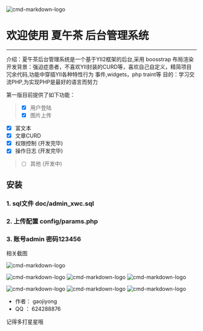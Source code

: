![cmd-markdown-logo](https://raw.githubusercontent.com/gaojiyong/admin_xwc/master/app/web/adminx/images/tea.png)
# 欢迎使用 夏午茶 后台管理系统

------

介绍：夏午茶后台管理系统是一个基于YII2框架的后台,采用 boosstrap 布局渲染
开发背景：强迫症患者，不喜欢YII封装的CURD等，喜欢自己自定义，精简项目冗余代码,功能中穿插YII各种特性行为 事件,widgets，php traint等
目的：学习交流PHP,为实现PHP是最好的语言而努力

第一版目前提供了如下功能：

> - [x] 用户登陆
>- [x] 图片上传
- [x] 富文本
- [x] 文章CURD
- [x] 权限控制 (开发完毕)
- [x] 操作日志 (开发完毕)
> - [ ] 其他 (开发中)



## 安装
### 1. sql文件 doc/admin_xwc.sql
### 2. 上传配置 config/params.php
### 3. 账号admin 密码123456

相关截图


![cmd-markdown-logo](https://raw.githubusercontent.com/gaojiyong/admin_xwc/master/app/doc/login.jpg)

![cmd-markdown-logo](https://raw.githubusercontent.com/gaojiyong/admin_xwc/master/app/doc/article_list.jpg)
![cmd-markdown-logo](https://raw.githubusercontent.com/gaojiyong/admin_xwc/master/app/doc/article_list2.jpg)
![cmd-markdown-logo](https://raw.githubusercontent.com/gaojiyong/admin_xwc/master/app/doc/article_add.jpg)

![cmd-markdown-logo](https://raw.githubusercontent.com/gaojiyong/admin_xwc/master/app/doc/ulist.jpg)
![cmd-markdown-logo](https://raw.githubusercontent.com/gaojiyong/admin_xwc/master/app/doc/rlist.jpg)
![cmd-markdown-logo](https://raw.githubusercontent.com/gaojiyong/admin_xwc/master/app/doc/resedit.jpg)

 - 作者： gaojiyong
 - QQ ： 624288876

 记得多打星星哦
